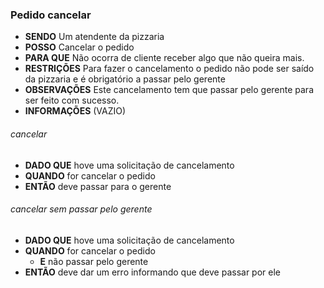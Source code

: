 ### Pedido cancelar

- **SENDO** Um atendente da pizzaria
- **POSSO** Cancelar o pedido
- **PARA QUE** Não ocorra de cliente receber algo que não queira mais.
- **RESTRIÇÕES** Para fazer o cancelamento o pedido não pode ser saído da pizzaria e é obrigatório a passar pelo gerente
- **OBSERVAÇÕES** Este cancelamento tem que passar pelo gerente para ser feito com sucesso.
- **INFORMAÇÕES** (VAZIO)

###### *cancelar*
  - **DADO QUE** hove uma solicitação de cancelamento
  - **QUANDO** for cancelar o pedido
  - **ENTÃO** deve passar para o gerente

###### *cancelar sem passar pelo gerente*
  - **DADO QUE** hove uma solicitação de cancelamento
  - **QUANDO** for cancelar o pedido
    - **E** não passar pelo gerente
  - **ENTÃO** deve dar um erro informando que deve passar por ele